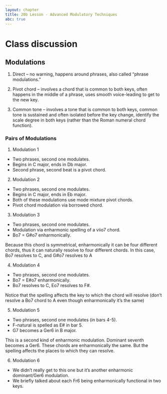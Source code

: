 ```yaml
---
layout: chapter
title: 20b Lesson - Advanced Modulatory Techniques
abc: true
---
```


# Class discussion

## Modulations

1. Direct – no warning, happens around phrases, also called “phrase modulations.”

2. Pivot chord – involves a chord that is common to both keys, often happens in the middle of a phrase, uses smooth voice-leading to get to the new key.

3. Common tone – involves a tone that is common to both keys, common tone is sustained and often isolated before the key change, identify the scale degree in both keys (rather than the Roman numeral chord function).

### Pairs of Modulations

1. Modulation 1

- Two phrases, second one modulates.
- Begins in C major, ends in Db major.
- Second phrase, second beat is a pivot chord.

2. Modulation 2

- Two phrases, second one modulates.
- Begins in C major, ends in Eb major.
- Both of these modulations use mode mixture pivot chords.
- Pivot chord modulation via borrowed chord.

3. Modulation 3

- Two phrases, second one modulates.
- Modulation via enharmonic spelling of a viio7 chord.
- Bo7 = G#o7 enharmonically.

Because this chord is symmetrical, enharmonically it can be four different chords, thus it can naturally resolve to four different chords.
In this case, Bo7 resolves to C, and G#o7 resolves to A

4. Modulation 4

- Two phrases, second one modulates.
- Bo7 = E#o7 enharmonically.
- Bo7 resolves to C, Eo7 resolves to F#.

Notice that the spelling affects the key to which the chord will resolve (don’t resolve a Bo7 chord to A even though enharmonically it’s the same)

5. Modulation 5

- Two phrases, second one modulates (in bars 4-5).
- F-natural is spelled as E# in bar 5.
- G7 becomes a Ger6 in B major.

This is a second kind of enharmonic modulation.
Dominant seventh becomes a Ger6.
These chords are enharmonically the same.
But the spelling affects the places to which they can resolve.

6. Modulation 6 

- We didn’t really get to this one but it’s another enharmonic dominant/Ger6 modulation. 
- We briefly talked about each Fr6 being enharmonically functional in two keys. 

